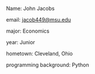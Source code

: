 Name: John Jacobs

email: jacob449@msu.edu

major: Economics 

year: Junior

hometown: Cleveland, Ohio

programming background: Python
